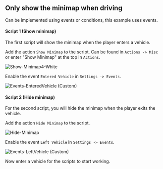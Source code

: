 ## Only show the minimap when driving

Can be implemented using events or conditions, this example uses events.

#### Script 1 (Show minimap)
The first script will show the minimap when the player enters a vehicle.

Add the action `Show Minimap` to the script. Can be found in `Actions -> Misc` or 
enter "Show Minimap" at the top in `Actions`.

![Show-Minimap4-White](https://github.com/MN-Creator/EasyScript-Mod-Menu/assets/68109830/ff2236f4-7a2a-4eb1-9ab3-3d43b724ec55)

Enable the event `Entered Vehicle` in 
`Settings -> Events`.

![Events-EnteredVehicle (Custom)](https://github.com/MN-Creator/EasyScript-Mod-Menu/assets/68109830/636e309a-0103-41e9-beb3-1c31cf87d82d)



#### Script 2 (Hide minimap)
For the second script, you will hide the minimap when the player exits the vehicle.

Add the action `Hide Minimap` to the script.

![Hide-Minimap](https://github.com/MN-Creator/EasyScript-Mod-Menu/assets/68109830/1b897dcd-2ca4-4d7a-a8f1-c1dfab11b1ea)

Enable the event `Left Vehicle` in `Settings -> Events`.

![Events-LeftVehicle (Custom)](https://github.com/MN-Creator/EasyScript-Mod-Menu/assets/68109830/fa784051-3336-498a-90d7-f0aaa1213bfe)


Now enter a vehicle for the scripts to start working.
